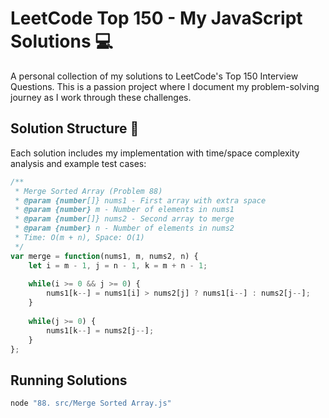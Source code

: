 # LeetCode Top 150 - My JavaScript Solutions 💻

A personal collection of my solutions to LeetCode's Top 150 Interview Questions. This is a passion project where I document my problem-solving journey as I work through these challenges.

## Solution Structure 📁

Each solution includes my implementation with time/space complexity analysis and example test cases:

```javascript
/**
 * Merge Sorted Array (Problem 88)
 * @param {number[]} nums1 - First array with extra space
 * @param {number} m - Number of elements in nums1
 * @param {number[]} nums2 - Second array to merge
 * @param {number} n - Number of elements in nums2
 * Time: O(m + n), Space: O(1)
 */
var merge = function(nums1, m, nums2, n) {
    let i = m - 1, j = n - 1, k = m + n - 1;
    
    while(i >= 0 && j >= 0) {
        nums1[k--] = nums1[i] > nums2[j] ? nums1[i--] : nums2[j--];
    }
    
    while(j >= 0) {
        nums1[k--] = nums2[j--];
    }
};
```

## Running Solutions
```bash
node "88. src/Merge Sorted Array.js"
```